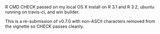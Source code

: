 R CMD CHECK passed on my local OS X install on R 3.1 and R 3.2, ubuntu running on travis-ci, and win builder.

This is a re-submission of v0.7.0 with non-ASCII characters removed from the vignette so CHECK passes cleanly.
